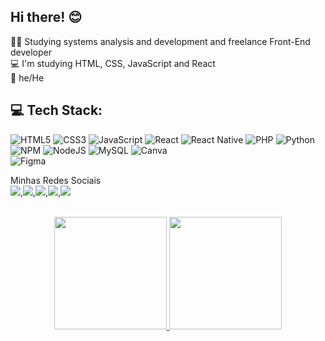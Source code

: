 ## Hi there! :blush:

 :woman_technologist: Studying systems analysis and development and freelance Front-End developer
 <br>
 :computer: I'm studying HTML, CSS, JavaScript and React
 <br>
:woman: he/He


## 💻 Tech Stack:
![HTML5](https://img.shields.io/badge/html5-%23E34F26.svg?style=for-the-badge&logo=html5&logoColor=white) 
![CSS3](https://img.shields.io/badge/css3-%231572B6.svg?style=for-the-badge&logo=css3&logoColor=white)
![JavaScript](https://img.shields.io/badge/javascript-%23323330.svg?style=for-the-badge&logo=javascript&logoColor=%23F7DF1E) 
![React](https://img.shields.io/badge/react-%2320232a.svg?style=for-the-badge&logo=react&logoColor=%2361DAFB) 
![React Native](https://img.shields.io/badge/react_native-%2320232a.svg?style=for-the-badge&logo=react&logoColor=%2361DAFB) 
![PHP](https://img.shields.io/badge/php-%23777BB4.svg?style=for-the-badge&logo=php&logoColor=white) 
![Python](https://img.shields.io/badge/python-3670A0?style=for-the-badge&logo=python&logoColor=ffdd54) 
![NPM](https://img.shields.io/badge/NPM-%23000000.svg?style=for-the-badge&logo=npm&logoColor=white) 
![NodeJS](https://img.shields.io/badge/node.js-6DA55F?style=for-the-badge&logo=node.js&logoColor=white)
![MySQL](https://img.shields.io/badge/mysql-%2300f.svg?style=for-the-badge&logo=mysql&logoColor=white) 
![Canva](https://img.shields.io/badge/Canva-%2300C4CC.svg?style=for-the-badge&logo=Canva&logoColor=white) 	
![Figma](https://img.shields.io/badge/figma-%23F24E1E.svg?style=for-the-badge&logo=figma&logoColor=white)
<br>

Minhas Redes Sociais
<br>
<a href="https://www.instagram.com/cleytonviianaoficial?utm_source=ig_web_button_share_sheet&igsh=ZDNlZDc0MzIxNw=="><img src="https://img.shields.io/badge/Instagram-E4405F?style=for-the-badge&logo=instagram&logoColor=white"/></a>,<a href="https://www.linkedin.com/in/cleyton-epifanio?utm_source=share&utm_campaign=share_via&utm_content=profile&utm_medium=ios_app"><img src="https://img.shields.io/badge/LinkedIn-0077B5?style=for-the-badge&logo=linkedin&logoColor=white"/></a>,<a href="https://contate.me/cleytonviana"><img src="https://img.shields.io/badge/WhatsApp-25D366?style=for-the-badge&logo=whatsapp&logoColor=white"/></a>,<a href="https://t.me/infinitynetoficial"><img src="https://img.shields.io/badge/Telegram-2CA5E0?style=for-the-badge&logo=telegram&logoColor=white"/></a>,<a href="https://criarmeulink.com.br/u/1706897295"><img src="https://img.shields.io/badge/Gmail-D14836?style=for-the-badge&logo=gmail&logoColor=white"/></a>


<br>
<div align="center">
  <a href="https://github.com/viannatech">
  <img height="180em" src="https://github-readme-stats.vercel.app/api?username=viannatech&show_icons=true&theme=dracula&include_all_commits=true&count_private=true"/>
  <img height="180em" src="https://github-readme-stats.vercel.app/api/top-langs/?username=viannatech&layout=compact&langs_count=7&theme=dracula"/>
</div>
